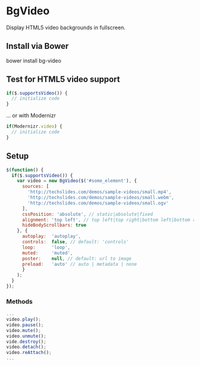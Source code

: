 # BgVideo

Display HTML5 video backgrounds in fullscreen.

## Install via Bower

bower install bg-video

## Test for HTML5 video support

```javascript
if($.supportsVideo()) {
  // initialize code
}
```

... or with Modernizr

```javascript
if(Modernizr.video) {
  // initialize code
}
```

## Setup
```javascript
$(function() {
  if($.supportsVideo()) {
    var video = new BgVideo($('#some_element'), {
      sources: [
        'http://techslides.com/demos/sample-videos/small.mp4',
        'http://techslides.com/demos/sample-videos/small.webm',
        'http://techslides.com/demos/sample-videos/small.ogv'
      ],
      cssPosition: 'absolute', // static|absolute|fixed
      alignment: 'top left', // top left|top right|bottom left|bottom right
      hideBodyScrollbars: true
    }, {
      autoplay:  'autoplay',
      controls:  false, // default: 'controls'
      loop:      'loop',
      muted:     'muted',
      poster:    null, // default: url to image
      preload:   'auto' // auto | metadata | none
      }
    );
  }
});
```
### Methods
```javascript
...
video.play();
video.pause();
video.mute();
video.unmute();
vide.destroy();
video.detach();
video.reAttach();
...
```
